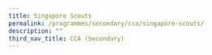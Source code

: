 ```yaml
---
title: Singapore Scouts
permalink: /programmes/secondary/cca/singapore-scouts/
description: ""
third_nav_title: CCA (Secondary)
---
```

